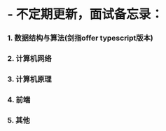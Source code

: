 # - 不定期更新，面试备忘录：
### 1. 数据结构与算法(剑指offer typescript版本)
### 2. 计算机网络
### 3. 计算机原理
### 4. 前端
### 5. 其他
